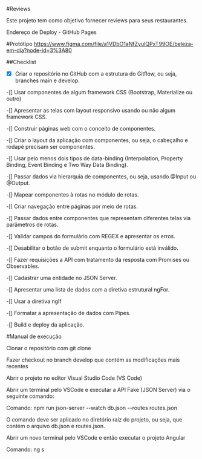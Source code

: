 #Reviews


Este projeto tem como objetivo fornecer reviews para seus restaurantes. 

Endereço de Deploy - GitHub Pages


#Protótipo
https://www.figma.com/file/a1VDbO1aNfZyulQPxT99OE/beleza-em-dia?node-id=3%3A80

##Checklist

-[x] Criar o repositório no GitHub com a estrutura do Gitflow, ou seja, branches main e develop.

-[] Usar componentes de algum framework CSS (Bootstrap, Materialize ou outro)

-[] Apresentar as telas com layout responsivo usando ou não algum framework CSS.

-[] Construir páginas web com o conceito de componentes.

-[] Criar o layout da aplicação com componentes, ou seja, o cabeçalho e rodapé precisam ser componentes.

-[] Usar pelo menos dois tipos de data-binding (Interpolation, Property Binding, Event Binding e Two Way Data Binding).

-[] Passar dados via hierarquia de componentes, ou seja, usando @Input ou @Output.

-[] Mapear componentes à rotas no módulo de rotas.

-[] Criar navegação entre páginas por meio de rotas.

-[] Passar dados entre componentes que representam diferentes telas via parâmetros de rotas.

-[] Validar campos do formulário com REGEX e apresentar os erros.

-[] Desabilitar o botão de submit enquanto o formulário está inválido.

-[] Fazer requisições a API com tratamento da resposta com Promises ou Observables.

-[] Cadastrar uma entidade no JSON Server.

-[] Apresentar uma lista de dados com a diretiva estrutural ngFor.

-[] Usar a diretiva ngIf

-[] Formatar a apresentação de dados com Pipes.

-[] Build e deploy da aplicação.


#Manual de execução

Clonar o repositório com git clone

Fazer checkout no branch develop que contém as modificações mais recentes

Abrir o projeto no editor Visual Studio Code (VS Code)

Abrir um terminal pelo VSCode e executar a API Fake (JSON Server) via o seguinte comando:

Comando: npm run json-server --watch db.json --routes routes.json

O comando deve ser aplicado no diretório raiz do projeto, ou seja, que contém o arquivo db.json e routes.json.

Abrir um novo terminal pelo VSCode e então executar o projeto Angular

Comando: ng s

